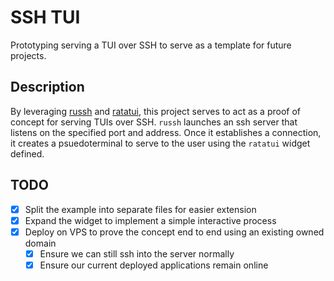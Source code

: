 # SSH TUI
Prototyping serving a TUI over SSH to serve as a template for future projects.

## Description
By leveraging [russh](https://github.com/Eugeny/russh) and [ratatui](https://github.com/ratatui/ratatui), this project serves to act as a proof of concept for serving TUIs over SSH. `russh` launches an ssh server that listens on the specified port and address. Once it establishes a connection, it creates a psuedoterminal to serve to the user using the `ratatui` widget defined.

## TODO
* [X] Split the example into separate files for easier extension
* [X] Expand the widget to implement a simple interactive process
* [X] Deploy on VPS to prove the concept end to end using an existing owned domain
  * [X] Ensure we can still ssh into the server normally
  * [X] Ensure our current deployed applications remain online
